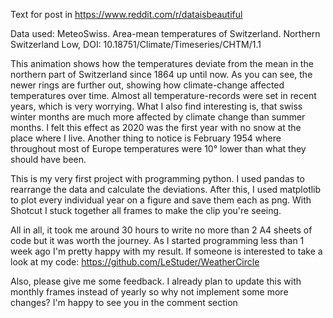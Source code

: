 Text for post in https://www.reddit.com/r/dataisbeautiful

Data used:
MeteoSwiss. Area-mean temperatures of Switzerland. 
  Northern Switzerland Low, DOI: 10.18751/Climate/Timeseries/CHTM/1.1

This animation shows how the temperatures deviate from the mean in the northern part of Switzerland since 1864 up until now.
As you can see, the newer rings are further out, showing how climate-change affected temperatures over time.
Almost all temperature-records were set in recent years, which is very worrying.
What I also find interesting is, that swiss winter months are much more affected by climate change than summer months. 
I felt this effect as 2020 was the first year with no snow at the place where I live.
Another thing to notice is February 1954 where throughout most of Europe temperatures were 10° lower than what they should have been.

This is my very first project with programming python.
I used pandas to rearrange the data and calculate the deviations.
After this, I used matplotlib to plot every individual year on a figure and save them each as png.
With Shotcut I stuck together all frames to make the clip you're seeing.

All in all, it took me around 30 hours to write no more than 2 A4 sheets of code but it was worth the journey.
As I started programming less than 1 week ago I'm pretty happy with my result.
If someone is interested to take a look at my code: https://github.com/LeStuder/WeatherCircle

Also, please give me some feedback. I already plan to update this with monthly frames instead of yearly so why not implement some more changes?
I'm happy to see you in the comment section
